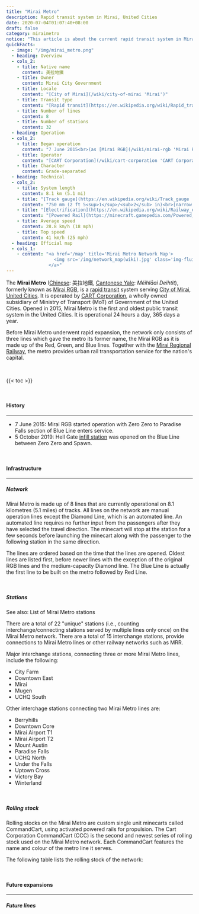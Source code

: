 ```yaml
---
title: "Mirai Metro"
description: Rapid transit system in Mirai, United Cities
date: 2020-07-04T01:07:40+08:00
draft: false
category: miraimetro
notice: "This article is about the current rapid transit system in Mirai. For the system's former name, see [Mirai RGB](/wiki/mirai-rgb 'Mirai RGB')."
quickFacts:
  - image: "/img/mirai_metro.png"
  - heading: Overview
  - cols_2:
    - title: Native name
      content: 美拉地鐵
    - title: Owner
      content: Mirai City Government
    - title: Locale
      content: "[City of Mirai](/wiki/city-of-mirai 'Mirai')"
    - title: Transit type
      content: "[Rapid transit](https://en.wikipedia.org/wiki/Rapid_transit 'Rapid transit')"
    - title: Number of lines
      content: 8
    - title: Number of stations
      content: 32
  - heading: Operation
  - cols_2:
    - title: Began operation
      content: "7 June 2015<br>(as [Mirai RGB](/wiki/mirai-rgb 'Mirai RGB'))"
    - title: Operator
      content: "[CART Corporation](/wiki/cart-corporation 'CART Corporation')"
    - title: Character
      content: Grade-separated
  - heading: Technical
  - cols_2:
    - title: System length
      content: 8.1 km (5.1 mi)
    - title: "[Track gauge](https://en.wikipedia.org/wiki/Track_gauge 'Track gauge')"
      content: "750 mm (2 ft ​5<sup>1</sup>/<sub>2</sub> in)<br>[narrow gauge](https://en.wikipedia.org/wiki/Narrow-gauge_railway 'Narrow-gauge railway')"
    - title: "[Electrification](https://en.wikipedia.org/wiki/Railway_electrification_system 'Railway electrification system')"
      content: "[Powered Rail](https://minecraft.gamepedia.com/Powered_Rail 'Powered Rail')"
    - title: Average speed
      content: 28.8 km/h (18 mph)
    - title: Top speed
      content: 41 km/h (25 mph)
  - heading: Official map
  - cols_1:
    - content: "<a href='/map' title='Mirai Metro Network Map'>
                  <img src='/img/network_map(wiki).jpg' class='img-fluid img-thumbnail'>
                </a>"
---
```


The **Mirai Metro** ([Chinese](https://en.wikipedia.org/wiki/Traditional_Chinese_characters "Traditional Chinese characters"): 美拉地鐵, [Cantonese Yale](https://en.wikipedia.org/wiki/Yale_romanization_of_Cantonese "Yale romanization of Cantonese"): *Méihlāai Deihtit*), formerly known as [Mirai RGB](/wiki/mirai-rgb "Mirai RGB"), is a [rapid transit](https://en.wikipedia.org/wiki/Rapid_transit "Rapid transit") system serving [City of Mirai](/wiki/Mirai "Mirai"), [United Cities](/wiki/united-cities "United Cities"). It is operated by [CART Corporation](/wiki/cart-corporation "CART Corporation"), a wholly owned subsidiary of Ministry of Transport (MoT) of Government of the United Cities. Opened in 2015, Mirai Metro is the first and oldest public transit system in the United Cities. It is operational 24 hours a day, 365 days a year.

Before Mirai Metro underwent rapid expansion, the network only consists of three lines which gave the metro its former name, the Mirai RGB as it is made up of the Red, Green, and Blue lines. Together with the [Mirai Regional Railway](/wiki/mirai-regional-railway "Mirai Regional Railway"), the metro provides urban rail transportation service for the nation's capital.

<br>

{{< toc >}}

<br>

#### History

---

- 7 June 2015: Mirai RGB started operation with Zero Zero to Paradise Falls section of Blue Line enters service.
- 5 October 2019: Hell Gate [infill station](https://en.wikipedia.org/wiki/Infill_station "Infill sttaion") was opened on the Blue Line between Zero Zero and Spawn.

<br>

#### Infrastructure

---

##### Network

Mirai Metro is made up of 8 lines that are currently operational on 8.1 kilometres (5.1 miles) of tracks. All lines on the network are manual operation lines except the Diamond Line, which is an automated line. An automated line requires no further input from the passengers after they have selected the travel direction. The minecart will stop at the station for a few seconds before launching the minecart along with the passenger to the following station in the same direction.

The lines are ordered based on the time that the lines are opened. Oldest lines are listed first, before newer lines with the exception of the original RGB lines and the medium-capacity Diamond line. The Blue Line is actually the first line to be built on the metro followed by Red Line.

<br>

##### Stations

<p class="pl-3 font-italic">
  See also: List of Mirai Metro stations
</p>

There are a total of 22 "unique" stations (i.e., counting interchange/connecting stations served by multiple lines only once) on the Mirai Metro network. There are a total of 15 interchange stations, provide connections to Mirai Metro lines or other railway networks such as MRR.

Major interchange stations, connecting three or more Mirai Metro lines, include the following:

- City Farm
- Downtown East
- Mirai
- Mugen
- UCHQ South

Other interchage stations connecting two Mirai Metro lines are:

- Berryhills
- Downtown Core
- Mirai Airport T1
- Mirai Airport T2
- Mount Austin
- Paradise Falls
- UCHQ North
- Under the Falls
- Uptown Cross
- Victory Bay
- Winterland

<br>

##### Rolling stock

Rolling stocks on the Mirai Metro are custom single unit minecarts called CommandCart, using activated powered rails for propulsion. The Cart Corporation CommandCart (CCC) is the second and newest series of rolling stock used on the Mirai Metro network. Each CommandCart features the name and colour of the metro line it serves.

The following table lists the rolling stock of the network:

<br>

#### Future expansions

---

##### Future lines

